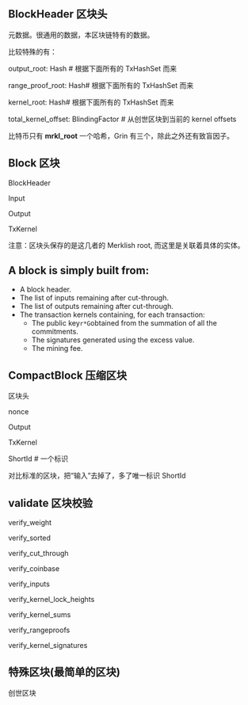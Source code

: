 ## **BlockHeader** 区块头

元数据。很通用的数据，本区块链特有的数据。

比较特殊的有：

output\_root: Hash \# 根据下面所有的 TxHashSet 而来

range\_proof\_root: Hash\# 根据下面所有的 TxHashSet 而来

kernel\_root: Hash\# 根据下面所有的 TxHashSet 而来

total\_kernel\_offset: BlindingFactor \# 从创世区块到当前的 kernel offsets

比特币只有 **mrkl\_root** 一个哈希，Grin 有三个，除此之外还有致盲因子。

## **Block** 区块

BlockHeader

Input

Output

TxKernel

注意：区块头保存的是这几者的 Merklish root, 而这里是关联着具体的实体。

## A block is simply built from:

* A block header.
* The list of inputs remaining after cut-through.
* The list of outputs remaining after cut-through.
* The transaction kernels containing, for each transaction:
  * The public key`r*G`obtained from the summation of all the commitments.
  * The signatures generated using the excess value.
  * The mining fee.

## **CompactBlock** 压缩区块

区块头

nonce

Output

TxKernel

ShortId \# 一个标识

对比标准的区块，把“输入”去掉了，多了唯一标识 ShortId

## validate 区块校验

verify\_weight

verify\_sorted

verify\_cut\_through

verify\_coinbase

verify\_inputs

verify\_kernel\_lock\_heights

verify\_kernel\_sums

verify\_rangeproofs

verify\_kernel\_signatures

## 特殊区块\(最简单的区块\)

创世区块

